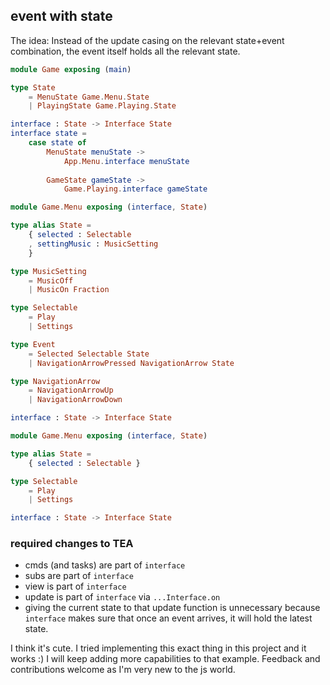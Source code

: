 ## event with state

The idea: Instead of the update casing on the relevant state+event combination,
the event itself holds all the relevant state.

```elm
module Game exposing (main)

type State
    = MenuState Game.Menu.State
    | PlayingState Game.Playing.State

interface : State -> Interface State
interface state =
    case state of
        MenuState menuState ->
            App.Menu.interface menuState
        
        GameState gameState ->
            Game.Playing.interface gameState
```
```elm
module Game.Menu exposing (interface, State)

type alias State =
    { selected : Selectable
    , settingMusic : MusicSetting
    }

type MusicSetting
    = MusicOff
    | MusicOn Fraction

type Selectable
    = Play
    | Settings

type Event
    = Selected Selectable State
    | NavigationArrowPressed NavigationArrow State

type NavigationArrow
    = NavigationArrowUp
    | NavigationArrowDown

interface : State -> Interface State
```
```elm
module Game.Menu exposing (interface, State)

type alias State =
    { selected : Selectable }

type Selectable
    = Play
    | Settings

interface : State -> Interface State
```

### required changes to TEA
- cmds (and tasks) are part of `interface`
- subs are part of `interface`
- view is part of `interface`
- update is part of `interface` via `...Interface.on`
- giving the current state to that update function is unnecessary because `interface`
  makes sure that once an event arrives, it will hold the latest state.

I think it's cute. I tried implementing this exact thing in this project and it works :)
I will keep adding more capabilities to that example. Feedback and contributions welcome
as I'm very new to the js world.

